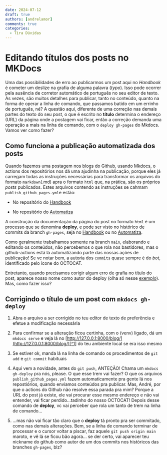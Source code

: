 ```yaml
---
date: 2024-07-12
draft: true
authors: [andrelamor]
comments: true
categories:
  - Tira Dúvidas
---
```


# Editando títulos dos posts no MKDocs

Uma das possibilidades de erro ao publicarmos um post aqui no _Handbook_ é cometer um deslize na grafia de alguma palavra (_typo_). Isso pode ocorrer pela ausência de corretor automático de português no seu editor de texto. Às vezes, são muitos detalhes para publicar, tanto no conteúdo, quanto na forma de operar a linha de comando, que passamos batido em um errinho de português, né? A questão aqui, diferente de uma correção nas demais partes do texto do seu post, o que é escrito no **título** determina o endereço (URL) da página onde a postagem vai ficar, então a correção demanda uma operação a mais na linha de comando, com o `deploy gh-pages` do Mkdocs. Vamos ver como fazer?

<!-- more -->

## Como funciona a publicação automatizada dos posts

Quando fazemos uma postagem nos blogs do Github, usando Mkdocs, o actions dos repositórios nos dá uma ajudinha na publicação, porque eles já carregam todas as instruções necessárias para transformar os arquivos do formato `markdown`(.md) apra o formato `html` que, na prática, são os próprios _posts_ publicados. Estes arquivos contendo as instruções se cahmam `publish_github_pages.yml`e estão:

- No repositório do [Handbook](https://github.com/automatiza-mg/handbook/blob/main/.github/workflows/publish_github_pages.yml)

- No repositório do [Automatiza](https://github.com/automatiza-mg/automatizacoes/blob/main/.github/workflows/publish_github_pages.yml)

A construção da documentação da página do post no formato `html` é um processo que se denomina **deploy**, e pode ser visto no histórico de commits da branch `gh-pages`, seja no [Handbook](https://github.com/automatiza-mg/handbook/commits/gh-pages/) ou no [Automatiza](https://github.com/automatiza-mg/automatizacoes/commits/gh-pages/).

Como geralmente trabalhamos somente na branch `main`, elaborando e editando os conteúdos, não percebemos o que rola nos bastidores, mas o github-actions está lá automatizando parte das nossas ações de publicação! Se vc notar bem, a autoria dos `commits` quase sempre é do _bot_, identificado pelo ícone do OCTOCAT. 

Entretanto, quando precisamos corigir algum erro de grafia no título do post, aparece nosso nome como autor do deploy (olha só nesse [exemplo](https://github.com/automatiza-mg/automatizacoes/commit/f2705a153703fbdd4b75ca0ab548c2d9a43f3771)). Mas, como fazer isso?  

## Corrigindo o título de um post com `mkdocs gh-deploy`

1. Abra o arquivo a ser corrigido no teu editor de texto de preferência e efetue a modificação necessária

2. Para confirmar se a alteração ficou certinha, com o (venv) ligado, dá um `mkdocs serve` e veja lá no [http://127.0.0.1:8000/blog/](http://127.0.0.1:8000/blog/)[^1] do teu ambiente local se era isso mesmo

3. Se estiver ok, manda lá na linha de comando os procedimentos de `git add` e `git commit` habituais

4. Aqui vem a novidade, antes do `git push`, ANTEÇÃO! Chama um `mkdocs gh-deploy` pra nós, please. O que esse trem vai fazer? O que os arquivos `publish_github_pages.yml` fazem automaticamente pra gente lá nos repostiórios, quando enviamos conteúdos pra publicar. Mas, André, por que o actions do Github não resolve essa parada pra mim? Porque a URL do post já existe, ele vai procurar esse mesmo endereço e não vai entender, vai ficar perdido...tadinho do nosso OCTOCAT! Depois desse comando de **deploy**, vc vai perceber que rola um tanto de trem na linha de comando...

5. ...mas não vai ficar tão claro que o **deploy** tá pronto pra ser commitado, como nas demais alterações. Bem, se a linha de comando terminar de processar e o cursor voltar a piscar, faz aquele `git push origin main` maroto, e vê lá se ficou bão agora... se der certo, vai aparecer teu nickname do github como autor de um dos commits nos históricos das branches `gh-pages`, blz?

[^1]: Já reparou que esse link é perene? Manjou a possibilidade de favoritar esse endereço pra toda vez que vc quiser ver as alterações antes de commitar? Dá um like aí embaixo se vc gostou dessa dica, vai...